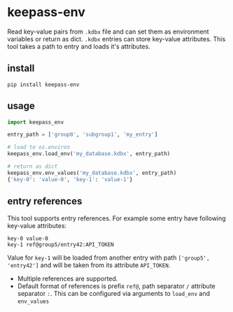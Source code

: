 # keepass-env
Read key-value pairs from `.kdbx` file and can set them as environment variables or return as dict. `.kdbx` entries can store key-value attributes. This tool takes a path to entry and loads it's attributes.

## install
```
pip install keepass-env
```

## usage
```py
import keepass_env

entry_path = ['group0', 'subgroup1', 'my_entry']

# load to os.environ
keepass_env.load_env('my_database.kdbx', entry_path)

# return as dict
keepass_env.env_values('my_database.kdbx', entry_path)
{'key-0': 'value-0', 'key-1': 'value-1'}
```

## entry references
This tool supports entry references. For example some entry have following key-value attributes:

```
key-0 value-0
key-1 ref@group5/entry42:API_TOKEN
```

Value for `key-1` will be loaded from another entry with path `['group5', 'entry42']` and will be taken from its attribute `API_TOKEN`.

- Multiple references are supported.
- Default format of references is prefix `ref@`, path separator `/` attribute separator `:`. This can be configured via arguments to `load_env` and `env_values`

